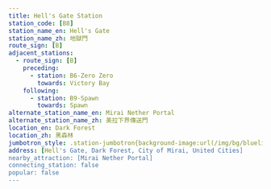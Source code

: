 ```yaml
---
title: Hell's Gate Station
station_code: [B8]
station_name_en: Hell's Gate
station_name_zh: 地獄門
route_sign: [B]
adjacent_stations:
  - route_sign: [B]
    preceding:
      - station: B6-Zero Zero
        towards: Victory Bay
    following:
      - station: B9-Spawn
        towards: Spawn
alternate_station_name_en: Mirai Nether Portal
alternate_station_name_zh: 美拉下界傳送門
location_en: Dark Forest
location_zh: 黑森林
jumbotron_style: .station-jumbotron{background-image:url(/img/bg/blueline.png);background-repeat:no-repeat;background-size:100% 10px;background-position:left 130px}
address: [Hell's Gate, Dark Forest, City of Mirai, United Cities]
nearby_attraction: [Mirai Nether Portal]
connecting_station: false
popular: false
---
```


